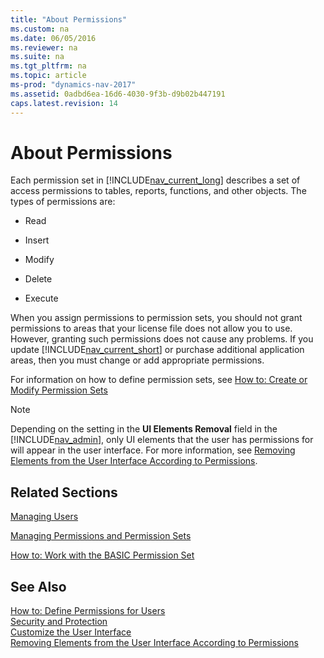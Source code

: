 ```yaml
---
title: "About Permissions"
ms.custom: na
ms.date: 06/05/2016
ms.reviewer: na
ms.suite: na
ms.tgt_pltfrm: na
ms.topic: article
ms-prod: "dynamics-nav-2017"
ms.assetid: 0adbd6ea-16d6-4030-9f3b-d9b02b447191
caps.latest.revision: 14
---
```

# About Permissions
Each permission set in [!INCLUDE[nav_current_long](includes/nav_current_long_md.md)] describes a set of access permissions to tables, reports, functions, and other objects. The types of permissions are:  

-   Read  

-   Insert  

-   Modify  

-   Delete  

-   Execute  

 When you assign permissions to permission sets, you should not grant permissions to areas that your license file does not allow you to use. However, granting such permissions does not cause any problems. If you update [!INCLUDE[nav_current_short](includes/nav_current_short_md.md)] or purchase additional application areas, then you must change or add appropriate permissions.  

 For information on how to define permission sets, see [How to: Create or Modify Permission Sets](How%20to:%20Create%20or%20Modify%20Permission%20Sets.md)  

> [!NOTE]  
>  Depending on the setting in the **UI Elements Removal** field in the [!INCLUDE[nav_admin](includes/nav_admin_md.md)], only UI elements that the user has permissions for will appear in the user interface. For more information, see [Removing Elements from the User Interface According to Permissions](Removing-Elements-from-the-User-Interface-According-to-Permissions.md).  

## Related Sections  
 [Managing Users](Managing-Users.md)  

 [Managing Permissions and Permission Sets](Managing-Permissions-and-Permission-Sets.md)  

 [How to: Work with the BASIC Permission Set](How%20to:%20Work%20with%20the%20BASIC%20Permission%20Set.md)  

## See Also  
 [How to: Define Permissions for Users](How%20to:%20Define%20Permissions%20for%20Users.md)   
 [Security and Protection](Security-and-Protection.md)   
 [Customize the User Interface](Customize%20the%20User%20Interface.md)   
 [Removing Elements from the User Interface According to Permissions](Removing-Elements-from-the-User-Interface-According-to-Permissions.md)
